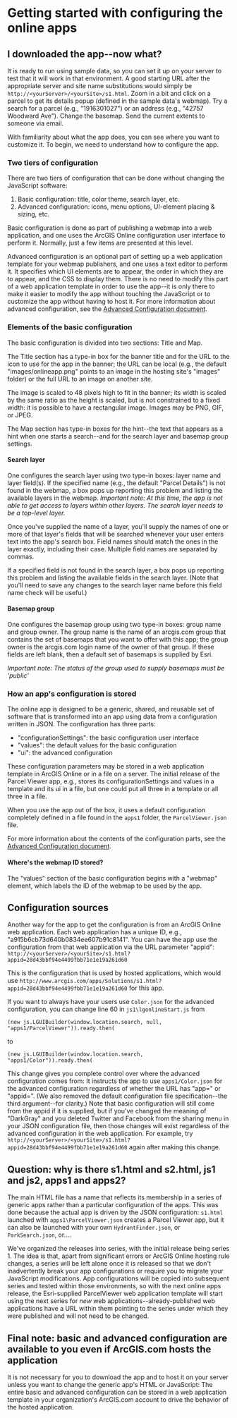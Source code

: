 # Getting started with configuring the online apps

## I downloaded the app--now what?

It is ready to run using sample data, so you can set it up on your server to test that it will
work in that environment.  A good starting URL after the appropriate server and site name substitutions
would simply be `http://<yourServer>/<yourSite>/s1.html`.  Zoom in a bit and click on a parcel to get
its details popup (defined in the sample data's webmap).  Try a search for a parcel (e.g., "1916301027")
or an address (e.g., "42757 Woodward Ave").  Change the basemap.  Send the current extents to someone via
email.

With familiarity about what the app does, you can see where you want to customize it.  To begin, we need
to understand how to configure the app.

### Two tiers of configuration

There are two tiers of configuration that can be done without changing the JavaScript software:

1. Basic configuration:  title, color theme, search layer, etc.
2. Advanced configuration:  icons, menu options, UI-element placing & sizing, etc.

Basic configuration is done as part of publishing a webmap into a web application, and one uses the
ArcGIS Online configuration user interface to perform it.  Normally, just a few items are presented at
this level.

Advanced configuration is an optional part of setting up a web application template for your webmap
publishers, and one uses a text editor to perform it.  It specifies which UI elements are to appear,
the order in which they are to appear, and the CSS to display them.  There is no need to modify this
part of a web application template in order to use the app--it is only there to make it easier to modify
the app without touching the JavaScript or to customize the app without having to host it.  For more information
about advanced configuration, see the
[Advanced Configuration document](https://github.com/Esri/local-government-online-apps/blob/master/doc/AdvancedConfiguration.md).

### Elements of the basic configuration

The basic configuration is divided into two sections: Title and Map.

The Title section has a type-in box for the banner title and for the URL to the icon to use for the app
in the banner; the URL can be local (e.g., the default "images/onlineapp.png" points to an image in the
hosting site's "images" folder) or the full URL to an image on another site.

The image is scaled to 48 pixels high to fit in the banner; its width is scaled by the same ratio as the
height is scaled, but is not constrained to a fixed width: it is possible to have a rectangular image.
Images may be PNG, GIF, or JPEG.

The Map section has type-in boxes for the hint--the text that appears as a hint when one starts a
search--and for the search layer and basemap group settings.

#### Search layer

One configures the search layer using two type-in boxes: layer name and layer field(s). If the
specified name (e.g., the default "Parcel Details") is not found in the webmap, a box pops up
reporting this problem and listing the available layers in the webmap. *Important note: At this
time, the app is not able to get access to layers within other layers. The search layer needs
to be a top-level layer.*

Once you've supplied the name of a layer, you'll supply the names of one or more of that layer's fields
that will be searched whenever your user enters text into the app's search box. Field names should
match the ones in the layer exactly, including their case. Multiple field names are separated by commas.

If a specified field is not found in the search layer, a box pops up
reporting this problem and listing the available fields in the search layer. (Note that you'll
need to save any changes to the search layer name before this field name check will be useful.)

#### Basemap group

One configures the basemap group using two type-in boxes: group name and group owner. The group name
is the name of an arcgis.com group that contains the set of basemaps that you want to offer with this
app; the group owner is the arcgis.com login name of the owner of that group. If these fields are left
blank, then a default set of basemaps is supplied by Esri.

*Important note: The status of the group used to supply basemaps must be 'public'*

### How an app's configuration is stored

The online app is designed to be a generic, shared, and reusable set of software that is transformed
into an app using data from a configuration written in JSON.  The configuration has three parts:

* "configurationSettings":  the basic configuration user interface
* "values":  the default values for the basic configuration
* "ui":  the advanced configuration

These configuration parameters may be stored in a web application template in ArcGIS Online or in a file
on a server.  The initial release of the Parcel Viewer app, e.g., stores its configurationSettings and
values in a template and its ui in a file, but one could put all three in a template or all three in a
file.

When you use the app out of the box, it uses a default configuration completely defined in a file found
in the `apps1` folder, the `ParcelViewer.json` file.

For more information about the contents of the configuration parts, see the
[Advanced Configuration document](https://github.com/Esri/local-government-online-apps/blob/master/doc/AdvancedConfiguration.md).

#### Where's the webmap ID stored?

The "values" section of the basic configuration begins with a "webmap" element, which labels the ID of
the webmap to be used by the app.


## Configuration sources

Another way for the app to get the configuration is from an ArcGIS Online web application.  Each web
application has a unique ID, e.g., "a915b6cb73d640b0834ee607b91c8141".  You can have the app use the
configuration from that web application via the URL parameter "appid":
`http://<yourServer>/<yourSite>/s1.html?appid=28d43bbf94e4499fbb71e1e19a261d60`

This is the configuration that is used by hosted applications, which would use
`http://www.arcgis.com/apps/Solutions/s1.html?appid=28d43bbf94e4499fbb71e1e19a261d60`
for this app.

If you want to always have your users use `Color.json` for the advanced configuration, you can change
line 60 in `js1\lgonlineStart.js` from

    (new js.LGUIBuilder(window.location.search, null, "apps1/ParcelViewer")).ready.then(

to

    (new js.LGUIBuilder(window.location.search, "apps1/Color")).ready.then(

This change gives you complete control over where the advanced configuration comes from:  It instructs
the app to use `apps1/Color.json` for the advanced configuration regardless of whether the URL has "app="
or "appid=".  (We also removed the default configuration file specification--the third argument--for
clarity.)  Note that basic configuration will still come from the appid if it is supplied, but if
you've changed the meaning of "DarkGray" and you deleted Twitter and Facebook from the sharing menu in
your JSON configuration file, then those changes will exist regardless of the advanced configuration in
the web application.  For example, try
`http://<yourServer>/<yourSite>/s1.html?appid=28d43bbf94e4499fbb71e1e19a261d60`
again after making this change.


## Question:  why is there s1.html and s2.html, js1 and js2, apps1 and apps2?

The main HTML file has a name that reflects its membership in a series of generic apps rather than a
particular configuration of the apps.  This was done because the actual app is driven by the JSON
configuration:  `s1.html` launched with `apps1\ParcelViewer.json` creates a Parcel Viewer app, but
it can also be launched with your own `HydrantFinder.json`, or `ParkSearch.json`, or....

We've organized the releases into series, with the initial release being series 1.  The idea is that,
apart from significant errors or ArcGIS Online hosting rule changes, a series will be left alone once
it is released so that we don't inadvertently break your app configurations or require you to migrate
your JavaScript modifications.  App configurations will be copied into subsequent series and tested
within those environments, so with the next online apps release, the Esri-supplied ParcelViewer web
application template will start using the next series for *new* web applications--already-published
web applications have a URL within them pointing to the series under which they were published and
will not need to be changed.


## Final note:  basic and advanced configuration are available to you even if ArcGIS.com hosts the application

It is not necessary for you to download the app and to host it on your server unless you want to change
the generic app's HTML or JavaScript:  The entire basic and advanced configuration can be stored in a
web application template in your organization's ArcGIS.com account to drive the behavior of the hosted
application.